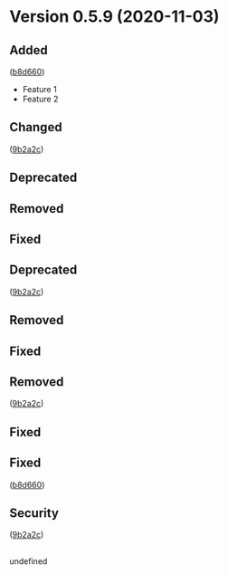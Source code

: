# Version 0.5.9 (2020-11-03)

## Added
 ([b8d660](https://github.com/webreinvent/vaahcli/commit/b8d66032b40b3ce5a8a83c51e92fe78d7434c106))

- Feature 1
- Feature 2


## Changed
 ([9b2a2c](https://github.com/webreinvent/vaahcli/commit/9b2a2c47f9cc9f7e87ba933f8649911b680ea840))


## Deprecated

## Removed

## Fixed


## Deprecated
 ([9b2a2c](https://github.com/webreinvent/vaahcli/commit/9b2a2c47f9cc9f7e87ba933f8649911b680ea840))


## Removed

## Fixed


## Removed
 ([9b2a2c](https://github.com/webreinvent/vaahcli/commit/9b2a2c47f9cc9f7e87ba933f8649911b680ea840))


## Fixed


## Fixed
 ([b8d660](https://github.com/webreinvent/vaahcli/commit/b8d66032b40b3ce5a8a83c51e92fe78d7434c106))
## 
## Security
 ([9b2a2c](https://github.com/webreinvent/vaahcli/commit/9b2a2c47f9cc9f7e87ba933f8649911b680ea840))
## 
undefined